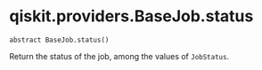 # qiskit.providers.BaseJob.status

`abstract BaseJob.status()`

Return the status of the job, among the values of `JobStatus`.
